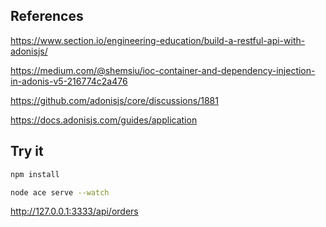 ## References

https://www.section.io/engineering-education/build-a-restful-api-with-adonisjs/

https://medium.com/@shemsiu/ioc-container-and-dependency-injection-in-adonis-v5-216774c2a476

https://github.com/adonisjs/core/discussions/1881

https://docs.adonisjs.com/guides/application

## Try it

```bash
npm install

node ace serve --watch
```

http://127.0.0.1:3333/api/orders
